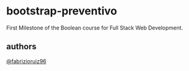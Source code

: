 # bootstrap-preventivo

First Milestone of the Boolean course for Full Stack Web Development.

## authors

[@fabrizioruiz96](github.com/fabrizioruiz96)